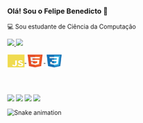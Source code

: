 ### Olá! Sou o Felipe Benedicto 👋



 💻 Sou estudante de Ciência da Computação


<a href="https://github.com/Feeamaral">
  <img height="180em" src="https://github-readme-stats.vercel.app/api?username=Feeamaral&show_icons=true&theme=merko&include_all_commits=true&count_private=true"/>
  <img height="180em" src="https://github-readme-stats.vercel.app/api/top-langs/?username=Feeamaral&layout=compact&langs_count=7&theme=merko"/>
</div>
<div style="display: inline_block"><br>
  <img align="center" alt="Rafa-Js" height="30" width="40" src="https://raw.githubusercontent.com/devicons/devicon/master/icons/javascript/javascript-plain.svg">
  <img align="center" alt="Rafa-HTML" height="30" width="40" src="https://raw.githubusercontent.com/devicons/devicon/master/icons/html5/html5-original.svg">
  <img align="center" alt="Rafa-CSS" height="30" width="40" src="https://raw.githubusercontent.com/devicons/devicon/master/icons/css3/css3-original.svg">
  
</div>

<br><br>

<div> 

  <a href = "mailto:felippebene262@gmail.com"><img src="https://img.shields.io/badge/-Gmail-%23333?style=for-the-badge&logo=gmail&logoColor=white" target="_blank"></a>
 <a href = "mailto:felipe.benedicto@sptech.school"><img src="https://img.shields.io/badge/Microsoft_Outlook-0078D4?style=for-the-badge&logo=microsoft-outlook&logoColor=white"></a>
  <a href="https://www.linkedin.com/in/felipe-benedicto-34238019a" target="_blank"><img src="https://img.shields.io/badge/-LinkedIn-%230077B5?style=for-the-badge&logo=linkedin&logoColor=white" target="_blank"></a>
 <img src="https://img.shields.io/badge/MySQL-00000F?style=for-the-badge&logo=mysql&logoColor=white">
 
   ![Snake animation](https://github.com/Feeamaral/Feeamaral/blob/output/github-contribution-grid-snake.svg)

   
</div>


 
 
